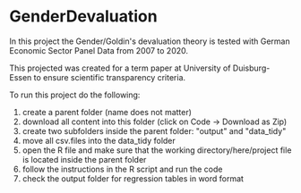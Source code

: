 # GenderDevaluation

In this project the Gender/Goldin's devaluation theory is tested with German Economic Sector Panel Data from 2007 to 2020.

This projected was created for a term paper at University of Duisburg-Essen to ensure scientific transparency criteria.


To run this project do the following:

1. create a parent folder (name does not matter)
2. download all content into this folder (click on Code -> Download as Zip)
3. create two subfolders inside the parent folder: "output" and "data_tidy"
4. move all csv.files into the data_tidy folder
5. open the R file and make sure that the working directory/here/project file is located inside the parent folder
6. follow the instructions in the R script and run the code
7. check the output folder for regression tables in word format

